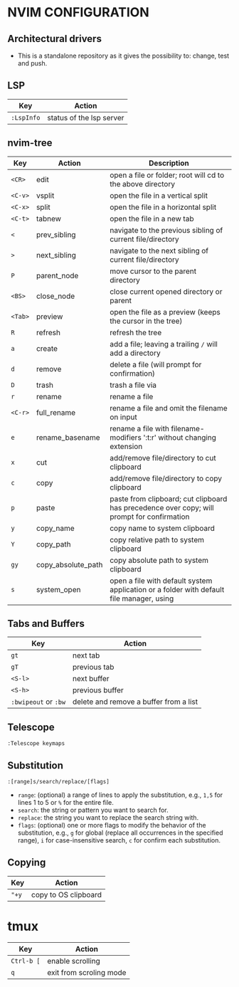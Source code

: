 # NVIM CONFIGURATION

## Architectural drivers
* This is a standalone repository as it gives the possibility to: change, test and push.

## LSP
| Key        | Action                   | 
|------------|--------------------------|
| `:LspInfo` | status of the lsp server |

## nvim-tree

| Key       | Action            | Description                                                       |
|-----------|-------------------|-------------------------------------------------------------------|
| `<CR>`    | edit              | open a file or folder; root will cd to the above directory        |
| `<C-v>`   | vsplit            | open the file in a vertical split                                 |
| `<C-x>`   | split             | open the file in a horizontal split                               |
| `<C-t>`   | tabnew            | open the file in a new tab                                        |
| `<`       | prev_sibling      | navigate to the previous sibling of current file/directory        |
| `>`       | next_sibling      | navigate to the next sibling of current file/directory            |
| `P`       | parent_node       | move cursor to the parent directory                               |
| `<BS>`    | close_node        | close current opened directory or parent                          |
| `<Tab>`   | preview           | open the file as a preview (keeps the cursor in the tree)         |
| `R`       | refresh           | refresh the tree                                                  |
| `a`       | create            | add a file; leaving a trailing `/` will add a directory           |
| `d`       | remove            | delete a file (will prompt for confirmation)                      |
| `D`       | trash             | trash a file via |trash| option                                   |
| `r`       | rename            | rename a file                                                     |
| `<C-r>`   | full_rename       | rename a file and omit the filename on input                      |
| `e`       | rename_basename   | rename a file with filename-modifiers ':t:r' without changing extension |
| `x`       | cut               | add/remove file/directory to cut clipboard                        |
| `c`       | copy              | add/remove file/directory to copy clipboard                       |
| `p`       | paste             | paste from clipboard; cut clipboard has precedence over copy; will prompt for confirmation |
| `y`       | copy_name         | copy name to system clipboard                                     |
| `Y`       | copy_path         | copy relative path to system clipboard                            |
| `gy`      | copy_absolute_path| copy absolute path to system clipboard                            |
| `s`       | system_open       | open a file with default system application or a folder with default file manager, using |system_open| option |

## Tabs and Buffers

| Key                    | Action                                 |
|------------------------|----------------------------------------|
| `gt`                   | next tab                               |
| `gT`                   | previous tab                           |
| `<S-l>`                | next buffer                            |
| `<S-h>`                | previous buffer                        |
| `:bwipeout` or `:bw`   | delete and remove a buffer from a list |

## Telescope
`:Telescope keymaps`

## Substitution
```
:[range]s/search/replace/[flags]
```

- `range`: (optional) a range of lines to apply the substitution, e.g., `1,5` for lines 1 to 5 or `%` for the entire file.
- `search`: the string or pattern you want to search for.
- `replace`: the string you want to replace the search string with.
- `flags`: (optional) one or more flags to modify the behavior of the substitution, e.g., `g` for global (replace all occurrences in the specified range), `i` for case-insensitive search, `c` for confirm each substitution.

## Copying
| Key       | Action              |
|-----------|---------------------|
| `"+y`     | copy to OS clipboard|

# tmux
| Key        | Action                  |
|------------|-------------------------|
| `Ctrl-b [` | enable scrolling        |
| `q`        | exit from scroling mode |
